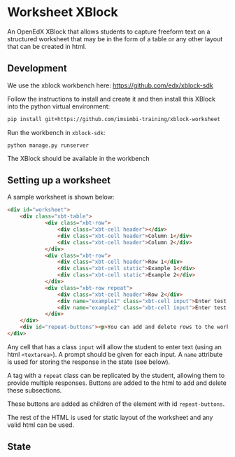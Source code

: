# Worksheet XBlock

An OpenEdX XBlock that allows students to capture freeform text on a structured worksheet
that may be in the form of a table or any other layout that can be created in html.


## Development

We use the xblock workbench here: https://github.com/edx/xblock-sdk

Follow the instructions to install and create it and then install this XBlock into 
the python virtual environment:

```sh
pip install git+https://github.com/imsimbi-training/xblock-worksheet
```

Run the workbench in `xblock-sdk`:

```
python manage.py runserver
```

The XBlock should be available in the workbench

## Setting up a worksheet

A sample worksheet is shown below:

```html
<div id="worksheet">
    <div class="xbt-table">
            <div class="xbt-row">
                <div class="xbt-cell header"></div>
                <div class="xbt-cell header">Column 1</div>
                <div class="xbt-cell header">Column 2</div>
            </div>
            <div class="xbt-row">
                <div class="xbt-cell header">Row 1</div>
                <div class="xbt-cell static">Example 1</div>
                <div class="xbt-cell static">Example 2</div>
            </div>
            <div class="xbt-row repeat">
                <div class="xbt-cell header">Row 2</div>
                <div name="example1" class="xbt-cell input">Enter test 1 here</div>
                <div name="example2" class="xbt-cell input">Enter test 2 here</div>
            </div>
    </div>
    <div id="repeat-buttons"><p>You can add and delete rows to the worksheet</p></div>
</div>
```

Any cell that has a class `input` will allow the student to enter text (using an html `<textarea>`). A prompt should be given for each input. A `name` attribute is used 
for storing the response in the state (see below).

A tag with a `repeat` class can be replicated by the student, allowing them to provide 
multiple responses. Buttons are added to the html to add and delete these subsections.

These buttons are added as children of the element with id `repeat-buttons`.

The rest of the HTML is used for static layout of the worksheet and any valid html 
can be used.




## State
